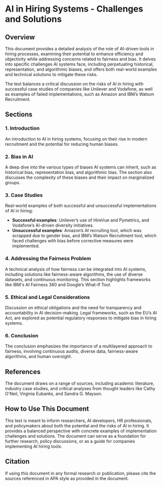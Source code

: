 # AI in Hiring Systems - Challenges and Solutions

## Overview
This document provides a detailed analysis of the role of AI-driven tools in hiring processes, examining their potential to enhance efficiency and objectivity while addressing concerns related to fairness and bias. It delves into specific challenges AI systems face, including perpetuating historical, representation, and algorithmic biases, and offers both real-world examples and technical solutions to mitigate these risks. 

The text balances a critical discussion on the risks of AI in hiring with successful case studies of companies like Unilever and Vodafone, as well as examples of failed implementations, such as Amazon and IBM’s Watson Recruitment.

## Sections

### 1. Introduction
An introduction to AI in hiring systems, focusing on their rise in modern recruitment and the potential for reducing human biases.

### 2. Bias in AI
A deep dive into the various types of biases AI systems can inherit, such as historical bias, representation bias, and algorithmic bias. The section also discusses the complexity of these biases and their impact on marginalized groups.

### 3. Case Studies
Real-world examples of both successful and unsuccessful implementations of AI in hiring:
- **Successful examples**: Unilever’s use of HireVue and Pymetrics, and Vodafone’s AI-driven diversity initiatives.
- **Unsuccessful examples**: Amazon’s AI recruiting tool, which was scrapped due to gender bias, and IBM’s Watson Recruitment tool, which faced challenges with bias before corrective measures were implemented.

### 4. Addressing the Fairness Problem
A technical analysis of how fairness can be integrated into AI systems, including solutions like fairness-aware algorithms, the use of diverse datasets, and continuous monitoring. This section highlights frameworks like IBM's AI Fairness 360 and Google’s What-If Tool.

### 5. Ethical and Legal Considerations
Discussion on ethical obligations and the need for transparency and accountability in AI decision-making. Legal frameworks, such as the EU’s AI Act, are explored as potential regulatory responses to mitigate bias in hiring systems.

### 6. Conclusion
The conclusion emphasizes the importance of a multilayered approach to fairness, involving continuous audits, diverse data, fairness-aware algorithms, and human oversight.

## References
The document draws on a range of sources, including academic literature, industry case studies, and critical analyses from thought leaders like Cathy O'Neil, Virginia Eubanks, and Sandra G. Mayson.

## How to Use This Document
This text is meant to inform researchers, AI developers, HR professionals, and policymakers about both the potential and the risks of AI in hiring. It provides a balanced perspective with concrete examples of implementation challenges and solutions. The document can serve as a foundation for further research, policy discussions, or as a guide for companies implementing AI hiring tools.

## Citation
If using this document in any formal research or publication, please cite the sources referenced in APA style as provided in the document.

